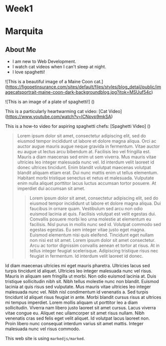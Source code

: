 # Week1

# Marquita

## **About Me**

* I am new to Web Development.
* I watch cat videos when I can't sleep at night.
* I love spaghetti!

![This is a beautiful image of a Maine Coon cat.] (https://figopetinsurance.com/sites/default/files/styles/blog_detail/public/imagecatsportrait-maine-coon-dark-backgroundblog.jpg?itok=MSUuf54c)

![This is an image of a plate of spaghetti!] ()

This is a particularly heartwarming cat video: [Cat Video] (https://www.youtube.com/watch?v=ICNpvp9mkSA)

This is a how-to video for aspiring spaghetti chefs: [Spaghetti Video] ()

> Lorem ipsum dolor sit amet, consectetur adipiscing elit, sed do eiusmod tempor incididunt ut labore et dolore magna aliqua. Orci ac auctor augue mauris augue neque gravida in fermentum. Vitae auctor eu augue ut lectus arcu bibendum at. Facilisis leo vel fringilla est. Mauris a diam maecenas sed enim ut sem viverra. Mus mauris vitae ultricies leo integer malesuada nunc vel. Id interdum velit laoreet id donec ultrices tincidunt. Enim blandit volutpat maecenas volutpat blandit aliquam etiam erat. Dui nunc mattis enim ut tellus elementum. Habitant morbi tristique senectus et netus et malesuada. Vulputate enim nulla aliquet porttitor lacus luctus accumsan tortor posuere. At imperdiet dui accumsan sit amet.
>
>> Lorem ipsum dolor sit amet, consectetur adipiscing elit, sed do eiusmod tempor incididunt ut labore et dolore magna aliqua. Dui faucibus in ornare quam. Vestibulum sed arcu non odio euismod lacinia at quis. Facilisis volutpat est velit egestas dui. Convallis posuere morbi leo urna molestie at elementum eu facilisis. Nisl purus in mollis nunc sed id. Volutpat commodo sed egestas egestas. Eu sem integer vitae justo eget magna. Euismod elementum nisi quis eleifend. Tincidunt eget nullam non nisi est sit amet. Lorem ipsum dolor sit amet consectetur. Arcu ac tortor dignissim convallis aenean et tortor at risus. At in tellus integer feugiat scelerisque. Adipiscing tristique risus nec feugiat in fermentum. Id interdum velit laoreet id donec.

Id diam maecenas ultricies mi eget mauris pharetra. Ultricies lacus sed turpis tincidunt id aliquet. Ultricies leo integer malesuada nunc vel risus. Mauris in aliquam sem fringilla ut morbi. Non odio euismod lacinia at. Duis tristique sollicitudin nibh sit. Nibh tellus molestie nunc non blandit. Euismod lacinia at quis risus sed vulputate. Mus mauris vitae ultricies leo integer malesuada nunc vel. Nibh nisl condimentum id venenatis a. Sed turpis tincidunt id aliquet risus feugiat in ante. Morbi blandit cursus risus at ultrices mi tempus imperdiet. Lorem mollis aliquam ut porttitor leo a diam sollicitudin. Viverra nam libero justo laoreet sit amet cursus. Lacus viverra vitae congue eu. Aliquet nec ullamcorper sit amet risus nullam. Nibh venenatis cras sed felis eget velit aliquet. Id volutpat lacus laoreet non. Proin libero nunc consequat interdum varius sit amet mattis. Integer malesuada nunc vel risus commodo.
>>

This web site is using `markedjs/marked`. 